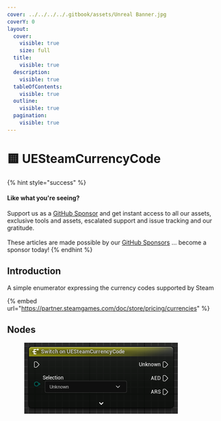 ```yaml
---
cover: ../../../../.gitbook/assets/Unreal Banner.jpg
coverY: 0
layout:
  cover:
    visible: true
    size: full
  title:
    visible: true
  description:
    visible: true
  tableOfContents:
    visible: true
  outline:
    visible: true
  pagination:
    visible: true
---
```


# 🟨 UESteamCurrencyCode

{% hint style="success" %}
#### Like what you're seeing?

Support us as a [GitHub Sponsor](../../../../become-a-sponsor/) and get instant access to all our assets, exclusive tools and assets, escalated support and issue tracking and our gratitude.\
\
These articles are made possible by our [GitHub Sponsors](../../../../become-a-sponsor/) ... become a sponsor today!
{% endhint %}

## Introduction

A simple enumerator expressing the currency codes supported by Steam&#x20;

{% embed url="https://partner.steamgames.com/doc/store/pricing/currencies" %}

## Nodes

<figure><img src="../../../../.gitbook/assets/image (241).png" alt=""><figcaption></figcaption></figure>
